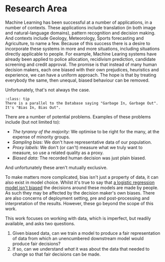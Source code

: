 # Research Area

Machine Learning has been successful at a number of applications, in a number of contexts.
These applications include translation (in both image and natural-language domains), pattern recognition and decision making.
And contexts include Geology, Meteorology, Sports forecasting and Agriculture, to name a few.
Because of this success there is a desire to incorporate these systems in more and more situations, including situations directly applicable to people.
For example, Machine Learing systems have already been applied to police allocation, recidivism prediction, candidate screening and credit approval.
The promise is that instead of many human decision makers, each one biased with their own prejudices, heuristics and experience, we can have a uniform approach.
The hope is that by treating everybody the same, then unequal, biased behaviour can be removed.

Unfortunately, that's not always the case.

```{admonition} Perspective
:class: tip
There is a parallel to the Database saying "Garbage In, Garbage Out".
It's "Bias In, Bias Out".
```

There are a number of potential problems.
Examples of these problems include (but not limited to):

- _The tyranny of the majority:_ We optimise to be right for the many, at the expense of minority groups.
- _Sampling bias:_ We don't have representative data of our population.
- _Proxy labels:_ We don't (or can't) measure what we truly want to measure, so use a related quality as a proxy.
- _Biased data:_ The recorded human decision was just plain biased.

And unfortunately these aren't mutually exclusive.

To make matters more complicated, bias isn't just a property of data, it can also exist in model choice.
Whilst it's true to say that [a logistic regression model isn't biased](https://twitter.com/ylecun/status/1204008802086817792?s=20) the decisions around these models are made by people.
As such they may be affected by the decision maker's own biases.
There are also concerns of deployment setting, pre and post-processing and interpretation of the results.
However, these go beyond the scope of this work.

This work focuses on working with data, which is imperfect, but readily available, and asks two questions.

1. Given biased data, can we train a model to produce a fair representation of data from which an unencumbered downstream model would produce fair decisions?
2. If so, can we understand _what_ it was about the data that needed to change so that fair decisions can be made.
